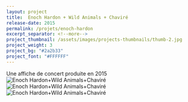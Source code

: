 ```yaml
---
layout: project
title:  Enoch Hardon + Wild Animals + Chaviré
release-date: 2015
permalink: /projets/enoch-hardon
excerpt_separator: <!--more-->
project_thumbnail: /assets/images/projects-thumbnails/thumb-2.jpg
project_weight: 3
project_bg: "#2a2b33"
project_font: "#FFFFFF"
---
```

Une affiche de concert produite en 2015
![Enoch Hardon+Wild Animals+Chaviré](/assets/images/projets/enoch-hardon/enoch-hardon-1.jpg)
![Enoch Hardon+Wild Animals+Chaviré](/assets/images/projets/enoch-hardon/enoch-hardon-2.jpg)
![Enoch Hardon+Wild Animals+Chaviré](/assets/images/projets/enoch-hardon/enoch-hardon-3.jpg)
